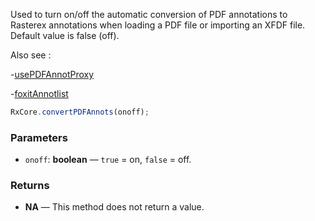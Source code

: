Used to turn on/off the automatic conversion of PDF annotations to Rasterex annotations when loading a PDF file or importing an XFDF file. Default value is false (off).

Also see :

-[usePDFAnnotProxy](./usePDFAnnotProxy)
 
-[foxitAnnotlist](./foxitAnnotlist)



```typescript
RxCore.convertPDFAnnots(onoff);
```

### Parameters

- `onoff`: **boolean** — `true` = on, `false` = off.

### Returns

- **NA** — This method does not return a value.